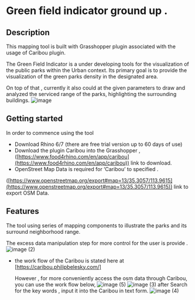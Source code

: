 # Green field indicator ground up . <Prototype>
## **Description**

This mapping tool is built with Grasshopper plugin associated with the usage of Caribou plugin.

The Green Field Indicator is a under developing tools for the visualization of the public parks within the Urban context.  Its primary goal is to provide the visualization of the green parks density in the designated area.

On top of that , currently it also could at the given parameters to draw and analyzed the serviced range of the parks, highlighting the surrounding buildings.
  ![image](https://user-images.githubusercontent.com/51291536/138324582-317ddc56-e384-453d-a608-cd6e91e5c80f.png)
## **Getting started**

In order to commence using the tool 



* Download Rhino 6/7   (there are free trial version up to 60 days of use)
* Download the plugin Caribou into the Grasshopper , ([https://www.food4rhino.com/en/app/caribou](https://www.food4rhino.com/en/app/caribou)) link to download.
* OpenStreet Map Data is required for ‘Caribou’ to specified . 

([https://www.openstreetmap.org/export#map=13/35.3057/113.9615](https://www.openstreetmap.org/export#map=13/35.3057/113.9615)) link to export OSM Data.


## **Features**

The tool using series of mapping components to illustrate the parks and its surround neighborhood range.

The excess data manipulation step for more control for the user is provide .
![image (2)](https://user-images.githubusercontent.com/51291536/138327172-2869ad01-e60c-4dbe-b8a5-5ca7e6954901.png)
* the work flow of the Caribou is stated here at [https://caribou.philipbelesky.com/]
  
  However , for more conveniently access the osm data through Caribou, you can use the work flow below,
  ![image (5)](https://user-images.githubusercontent.com/51291536/138327869-173743eb-c363-4e3c-8814-be4e91bb7be3.png)
![image (3)](https://user-images.githubusercontent.com/51291536/138327901-76334c6f-69e4-450f-89fe-ceae5baaf3cf.png)
  after Search for the key words , input it into the Caribou in text form.
![image (4)](https://user-images.githubusercontent.com/51291536/138327915-898f4904-ce0b-4437-8207-e017b959bc98.png)
